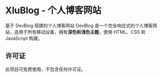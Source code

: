# XluBlog - 个人博客网站
基于 DevBlog 搭建的个人博客网站
DevBlog 是一个完全响应式的个人博客网站，适用于所有移动设备，拥有**深色和浅色主题**，使用 HTML、CSS 和 JavaScript 构建。
  
## 许可证
<!--- 如果您不确定要使用哪个开放许可证，请访问 https://choosealicense.com/--->

此项目可免费使用，不包含任何许可证。
